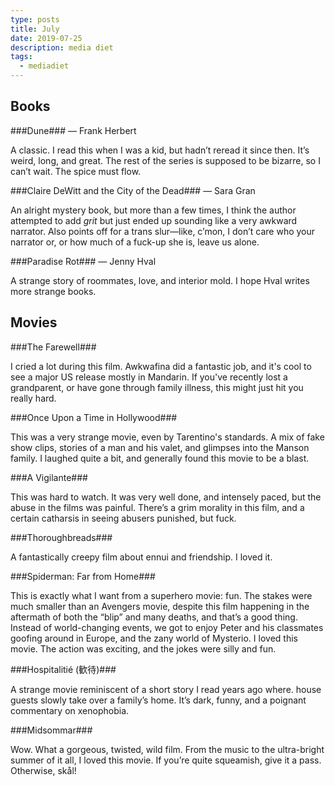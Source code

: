 ```yaml
---
type: posts
title: July
date: 2019-07-25
description: media diet
tags:
  - mediadiet
---
```


## Books

###Dune### — Frank Herbert

A classic. I read this when I was a kid, but hadn’t reread it since then. It’s weird, long, and great. The rest of the series is supposed to be bizarre, so I can’t wait. The spice must flow.

###Claire DeWitt and the City of the Dead### — Sara Gran

An alright mystery book, but more than a few times, I think the author attempted to add _grit_ but just ended up sounding like a very awkward narrator. Also points off for a trans slur—like, c’mon, I don’t care who your narrator or, or how much of a fuck-up she is, leave us alone.

###Paradise Rot### — Jenny Hval

A strange story of roommates, love, and interior mold. I hope Hval writes more strange books.

## Movies

###The Farewell###

I cried a lot during this film. Awkwafina did a fantastic job, and it's cool to see a major US release mostly in Mandarin. If you've recently lost a grandparent, or have gone through family illness, this might just hit you really hard.

###Once Upon a Time in Hollywood###

This was a very strange movie, even by Tarentino's standards. A mix of fake show clips, stories of a man and his valet, and glimpses into the Manson family. I laughed quite a bit, and generally found this movie to be a blast.

###A Vigilante###

This was hard to watch. It was very well done, and intensely paced, but the abuse in the films was painful. There’s a grim morality in this film, and a certain catharsis in seeing abusers punished, but fuck.

###Thoroughbreads###

A fantastically creepy film about ennui and friendship. I loved it.

###Spiderman: Far from Home###

This is exactly what I want from a superhero movie: fun. The stakes were much smaller than an Avengers movie, despite this film happening in the aftermath of both the “blip” and many deaths, and that’s a good thing. Instead of world-changing events, we got to enjoy Peter and his classmates goofing around in Europe, and the zany world of Mysterio. I loved this movie. The action was exciting, and the jokes were silly and fun.

###Hospitalitié (歓待)###

A strange movie reminiscent of a short story I read years ago where. house guests slowly take over a family’s home. It’s dark, funny, and a poignant commentary on xenophobia.

###Midsommar###

Wow. What a gorgeous, twisted, wild film. From the music to the ultra-bright summer of it all, I loved this movie. If you’re quite squeamish, give it a pass. Otherwise, skål!
